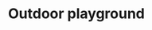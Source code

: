 ---
layout: "pages/venkovni-hriste.njk"

title: 'Outdoor playground'
description: 'A safe outdoor playground for children in the beautiful surroundings of Chateau Orlice. Joy and fun for the little guests every day.'
permalink: 'en/venkovni-hriste/'

eleventyNavigation:
  key: Outdoor playground
  parent: Services and experiences
  order: 300


landing:
  breadcrumbsHome: Home
  breadcrumbsCurrent: Outdoor playground

  heading: Outdoor playground for children

  mouseIconAlt: Computer mouse icon

  imageUrl: /assets/images/playground/playground.jpg
  imageAlt: Child on the swing in the playground


contentOne:
  topper: Outdoor playground
  heading: Outdoor children's playground for the youngest hotel guests

  imageUrl: /assets/images/playground/playground.jpg
  imageAlt: Child on the swing in the playground

  paragraphs:
    - text: At Hotel Chateau Orlice, we also think of our youngest guests. Right next to the hotel there is a cozy playground where children can have hours of fun in the fresh air. They will find a large trampoline for safe jumping and happy laughter, wooden climbing frames that encourage motor skills and imagination, and plenty of space to play and rest.

    - text: The playground is located on the premises, so parents can relax in peace while their children play safely. Whether you are staying with us for the weekend or just coming to our restaurant for lunch, the playground is free for you to use.

  cta: Reservation
---